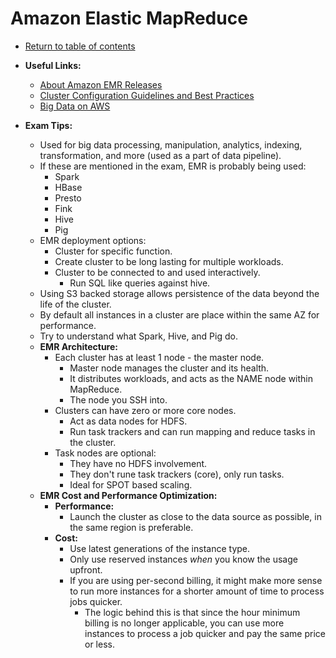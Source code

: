 # Amazon Elastic MapReduce

* [Return to table of contents](../../../README.md)

* **Useful Links:**
  * [About Amazon EMR Releases](https://docs.aws.amazon.com/emr/latest/ReleaseGuide/emr-release-components.html)
  * [Cluster Configuration Guidelines and Best Practices](https://docs.aws.amazon.com/emr/latest/ManagementGuide/emr-plan-instances-guidelines.html)
  * [Big Data on AWS](https://aws.amazon.com/big-data/use-cases/)

* **Exam Tips:**
  * Used for big data processing, manipulation, analytics, indexing, transformation, and more (used as a part of data pipeline).
  * If these are mentioned in the exam, EMR is probably being used:
    * Spark
    * HBase
    * Presto
    * Fink
    * Hive
    * Pig
  * EMR deployment options:
    * Cluster for specific function.
    * Create cluster to be long lasting for multiple workloads.
    * Cluster to be connected to and used interactively.
      * Run SQL like queries against hive.
  * Using S3 backed storage allows persistence of the data beyond the life of the cluster.
  * By default all instances in a cluster are place within the same AZ for performance.
  * Try to understand what Spark, Hive, and Pig do.
  * **EMR Architecture:**
    * Each cluster has at least 1 node - the master node.
      * Master node manages the cluster and its health.
      * It distributes workloads, and acts as the NAME node within MapReduce.
      * The node you SSH into.
    * Clusters can have zero or more core nodes.
      * Act as data nodes for HDFS.
      * Run task trackers and can run mapping and reduce tasks in the cluster.
    * Task nodes are optional:
      * They have no HDFS involvement.
      * They don't rune task trackers (core), only run tasks.
      * Ideal for SPOT based scaling.
  * **EMR Cost and Performance Optimization:**
    * **Performance:**
      * Launch the cluster as close to the data source as possible, in the same region is preferable.
    * **Cost:**
      * Use latest generations of the instance type.
      * Only use reserved instances _when_ you know the usage upfront.
      * If you are using per-second billing, it might make more sense to run more instances for a shorter amount of time to process jobs quicker.
        * The logic behind this is that since the hour minimum billing is no longer applicable, you can use more instances to process a job quicker and pay the same price or less.
